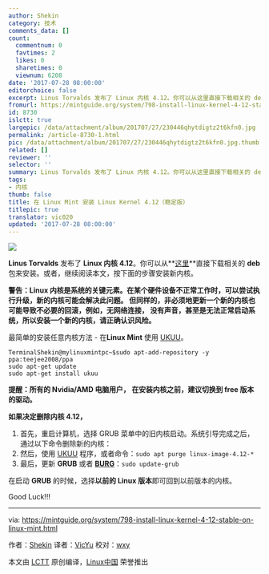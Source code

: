 ```yaml
---
author: Shekin
category: 技术
comments_data: []
count:
  commentnum: 0
  favtimes: 2
  likes: 0
  sharetimes: 0
  viewnum: 6208
date: '2017-07-28 08:00:00'
editorchoice: false
excerpt: Linus Torvalds 发布了 Linux 内核 4.12。你可以从这里直接下载相关的 deb 包来安装。或者，继续阅读本文，按下面的步骤安装新内核。
fromurl: https://mintguide.org/system/798-install-linux-kernel-4-12-stable-on-linux-mint.html
id: 8730
islctt: true
largepic: /data/attachment/album/201707/27/230446qhytdigtz2t6kfn0.jpg
permalink: /article-8730-1.html
pic: /data/attachment/album/201707/27/230446qhytdigtz2t6kfn0.jpg.thumb.jpg
related: []
reviewer: ''
selector: ''
summary: Linus Torvalds 发布了 Linux 内核 4.12。你可以从这里直接下载相关的 deb 包来安装。或者，继续阅读本文，按下面的步骤安装新内核。
tags:
- 内核
thumb: false
title: 在 Linux Mint 安装 Linux Kernel 4.12（稳定版）
titlepic: true
translator: vic020
updated: '2017-07-28 08:00:00'
---
```


![](/data/attachment/album/201707/27/230446qhytdigtz2t6kfn0.jpg)


**Linus Torvalds** 发布了 **Linux 内核 4.12**。你可以从**[这里](https://mintguide.org/engine/dude/index/leech_out.php?a%3AaHR0cDovL2tlcm5lbC51YnVudHUuY29tL35rZXJuZWwtcHBhL21haW5saW5lL3Y0LjEyLw%3D%3D)**直接下载相关的 **deb** 包来安装。或者，继续阅读本文，按下面的步骤安装新内核。


**警告：Linux 内核是系统的关键元素。在某个硬件设备不正常工作时，可以尝试执行升级，新的内核可能会解决此问题。 但同样的，非必须地更新一个新的内核也可能导致不必要的回滚，例如，无网络连接， 没有声音，甚至是无法正常启动系统，所以安装一个新的内核，请正确认识风险。**


最简单的安装任意内核方法 - 在**Linux Mint** 使用 [UKUU](https://mintguide.org/tools/691-ukuu-ubuntu-kernel-upgrade-utility.html)。



```
TerminalShekin@mylinuxmintpc~$sudo apt-add-repository -y ppa:teejee2008/ppa 
sudo apt-get update
sudo apt-get install ukuu

```

**提醒：所有的 Nvidia/AMD 电脑用户， 在安装内核之前，建议切换到 free 版本的驱动。**


**如果决定删除内核 4.12，**


1. 首先，重启计算机，选择 GRUB 菜单中的旧内核启动。系统引导完成之后，通过以下命令删除新的内核：
2. 然后，使用 [UKUU](https://mintguide.org/tools/691-ukuu-ubuntu-kernel-upgrade-utility.html) 程序，或者命令：`sudo apt purge linux-image-4.12-*`
3. 最后，更新 **GRUB** 或者 **[BURG](https://mintguide.org/effects/716-burg-graphical-bootloader-install-to-linux-mint.html)**：`sudo update-grub`


在启动 **GRUB** 的时候，选择**以前的 Linux 版本**即可回到以前版本的内核。


Good Luck!!!




---


via: <https://mintguide.org/system/798-install-linux-kernel-4-12-stable-on-linux-mint.html>


作者：[Shekin](https://mintguide.org/user/Shekin/) 译者：[VicYu](https://vicyu.com) 校对：[wxy](https://github.com/wxy)


本文由 [LCTT](https://github.com/LCTT/TranslateProject) 原创编译，[Linux中国](https://linux.cn/) 荣誉推出